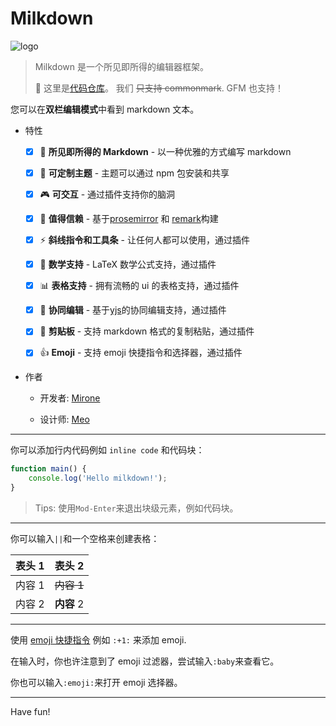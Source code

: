 # Milkdown

![logo](https://preview.redd.it/us7w1x2zx8461.jpg?auto=webp\&s=077a73d5c08aec0bc0fb48c5e5be40c928467bb6)

> Milkdown 是一个所见即所得的编辑器框架。
>
> 🍼 这里是[代码仓库](点击右键打开链接)。
> 我们 ~~只支持 commonmark~~. GFM 也支持！

您可以在**双栏编辑模式**中看到 markdown 文本。

*   特性

    *   [x] 📝 **所见即所得的 Markdown** - 以一种优雅的方式编写 markdown

    *   [x] 🎨 **可定制主题** - 主题可以通过 npm 包安装和共享

    *   [x] 🎮 **可交互** - 通过插件支持你的脑洞

    *   [x] 🦾 **值得信赖** - 基于[prosemirror](https://prosemirror.net/) 和 [remark](https://github.com/remarkjs/remark)构建

    *   [x] ⚡ **斜线指令和工具条** - 让任何人都可以使用，通过插件

    *   [x] 🧮 **数学支持** - LaTeX 数学公式支持，通过插件

    *   [x] 📊 **表格支持** - 拥有流畅的 ui 的表格支持，通过插件

    *   [x] 🍻 **协同编辑** - 基于[yjs](https://docs.yjs.dev/)的协同编辑支持，通过插件

    *   [x] 💾 **剪贴板** - 支持 markdown 格式的复制粘贴，通过插件

    *   [x] 👍 **Emoji** - 支持 emoji 快捷指令和选择器，通过插件

*   作者

    *   开发者: [Mirone](https://github.com/Saul-Mirone)

    *   设计师: [Meo](https://github.com/Saul-Meo)

***

你可以添加行内代码例如 `inline code` 和代码块：

```javascript
function main() {
    console.log('Hello milkdown!');
}
```

> Tips: 使用`Mod-Enter`来退出块级元素，例如代码块。

***

你可以输入`||`和一个空格来创建表格：

| 表头 1 |   表头 2   |
| ---- | :------: |
| 内容 1 | ~~内容 1~~ |
| 内容 2 | **内容** 2 |


***

使用 [emoji 快捷指令](https://www.webfx.com/tools/emoji-cheat-sheet/) 例如 `:+1:` 来添加 emoji.

在输入时，你也许注意到了 emoji 过滤器，尝试输入`:baby`来查看它。

你也可以输入`:emoji:`来打开 emoji 选择器。

***

Have fun!
